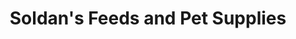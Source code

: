 ---
title: "Soldan's Feeds and Pet Supplies"
url: /midland/soldans-feeds-and-pet-supplies/
shop: Tiere
---